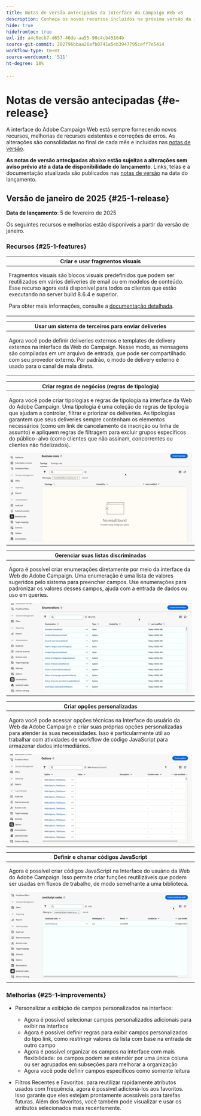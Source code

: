 ```yaml
---
title: Notas de versão antecipadas da interface do Campaign Web v8
description: Conheça os novos recursos incluídos na próxima versão da interface do Campaign Web
hide: true
hidefromtoc: true
exl-id: a4c6ecb7-d657-46de-aa55-90c4cb45164b
source-git-commit: 202796bbaa26afb0741a5eb3947795ceff7e5414
workflow-type: tm+mt
source-wordcount: '511'
ht-degree: 18%

---
```


# Notas de versão antecipadas {#e-release}

A interface do Adobe Campaign Web está sempre fornecendo novos recursos, melhorias de recursos existentes e correções de erros. As alterações são consolidadas no final de cada mês e incluídas nas [notas de versão](release-notes.md).

**As notas de versão antecipadas abaixo estão sujeitas a alterações sem aviso prévio até a data de disponibilidade do lançamento**. Links, telas e a documentação atualizada são publicados nas [notas de versão](release-notes.md) na data do lançamento.

## Versão de janeiro de 2025 {#25-1-release}

**Data de lançamento**: 5 de fevereiro de 2025

Os seguintes recursos e melhorias estão disponíveis a partir da versão de janeiro.

### Recursos {#25-1-features}


<table>
<thead>
<tr>
<th><strong>Criar e usar fragmentos visuais</strong><br/></th>
</tr>
</thead>
<tbody>
<tr>
<td>
<p>Fragmentos visuais são blocos visuais predefinidos que podem ser reutilizados em vários deliveries de email ou em modelos de conteúdo. Esse recurso agora está disponível para todos os clientes que estão executando no server build 8.6.4 e superior.</p>
<p>Para obter mais informações, consulte a <a href="../content/use-visual-fragments.md">documentação detalhada</a>.</p>
</td>
</tr>
</tbody>
</table>

<table>
<thead>
<tr>
<th><strong>Usar um sistema de terceiros para enviar deliveries</strong><br/></th>
</tr>
</thead>
<tbody>
<tr>
<td>
<p>Agora você pode definir deliveries externos e templates de delivery externos na interface da Web do Campaign. Nesse modo, as mensagens são compiladas em um arquivo de entrada, que pode ser compartilhado com seu provedor externo. Por padrão, o modo de delivery externo é usado para o canal de mala direta.</p>
</td>
</tr>
</tbody>
</table>

<table>
<thead>
<tr>
<th><strong>Criar regras de negócios (regras de tipologia)</strong><br/></th>
</tr>
</thead>
<tbody>
<tr>
<td>
<p>Agora você pode criar tipologias e regras de tipologia na interface da Web do Adobe Campaign. Uma tipologia é uma coleção de regras de tipologia que ajudam a controlar, filtrar e priorizar os deliveries. As tipologias garantem que seus deliveries sempre contenham os elementos necessários (como um link de cancelamento de inscrição ou linha de assunto) e apliquem regras de filtragem para excluir grupos específicos do público-alvo (como clientes que não assinam, concorrentes ou clientes não fidelizados).</p>
<img src="assets/do-not-localize/typology.gif">
<!--p>For more information, refer to the <a href="../administration/external-account.md">detailed documentation</a>.</p-->
</td>
</tr>
</tbody>
</table>

<table>
<thead>
<tr>
<th><strong>Gerenciar suas listas discriminadas</strong><br/></th>
</tr>
</thead>
<tbody>
<tr>
<td>
<p>Agora é possível criar enumerações diretamente por meio da interface da Web do Adobe Campaign. Uma enumeração é uma lista de valores sugeridos pelo sistema para preencher campos. Use enumerações para padronizar os valores desses campos, ajuda com a entrada de dados ou uso em queries.</p>
<img src="assets/do-not-localize/enumerations.gif">
<!--p>For more information, refer to the <a href="../administration/external-account.md">detailed documentation</a>.</p-->
</td>
</tr>
</tbody>
</table>

<table>
<thead>
<tr>
<th><strong>Criar opções personalizadas</strong><br/></th>
</tr>
</thead>
<tbody>
<tr>
<td>
<p>Agora você pode acessar opções técnicas na Interface do usuário da Web da Adobe Campaign e criar suas próprias opções personalizadas para atender às suas necessidades. Isso é particularmente útil ao trabalhar com atividades de workflow de código JavaScript para armazenar dados intermediários.</p>
<img src="assets/do-not-localize/options.gif">
<!--p>For more information, refer to the <a href="../administration/external-account.md">detailed documentation</a>.</p-->
</td>
</tr>
</tbody>
</table>


<table>
<thead>
<tr>
<th><strong>Definir e chamar códigos JavaScript</strong><br/></th>
</tr>
</thead>
<tbody>
<tr>
<td>
<p>Agora é possível criar códigos JavaScript na Interface do usuário da Web do Adobe Campaign. Isso permite criar funções reutilizáveis que podem ser usadas em fluxos de trabalho, de modo semelhante a uma biblioteca.</p>
<img src="assets/do-not-localize/javascript.gif">
<!--p>For more information, refer to the <a href="../administration/external-account.md">detailed documentation</a>.</p-->
</td>
</tr>
</tbody>
</table>

### Melhorias {#25-1-improvements}

* Personalizar a exibição de campos personalizados na interface:

   * Agora é possível selecionar campos personalizados adicionais para exibir na interface
   * Agora é possível definir regras para exibir campos personalizados do tipo link, como restringir valores da lista com base na entrada de outro campo
   * Agora é possível organizar os campos na interface com mais flexibilidade: os campos podem se estender por uma única coluna ou ser agrupados em subseções para melhorar a organização
   * Agora você pode definir campos específicos como somente leitura

* Filtros Recentes e Favoritos: para reutilizar rapidamente atributos usados com frequência, agora é possível adicioná-los aos favoritos. Isso garante que eles estejam prontamente acessíveis para tarefas futuras. Além dos favoritos, você também pode visualizar e usar os atributos selecionados mais recentemente.


